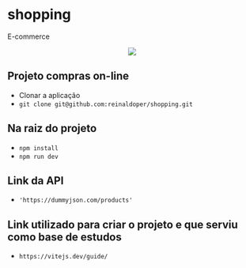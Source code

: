 # shopping
E-commerce
<p align="center">
<img src="https://img.shields.io/badge/STATUS-EM DESENVOLVIMENTO-blue"/>
</p>

## Projeto compras on-line
- Clonar a aplicação
- `git clone git@github.com:reinaldoper/shopping.git`
## Na raiz do projeto
- `npm install`
- `npm run dev`
## Link da API
- `'https://dummyjson.com/products'`
## Link utilizado para criar o projeto e que serviu como base de estudos
- `https://vitejs.dev/guide/`
